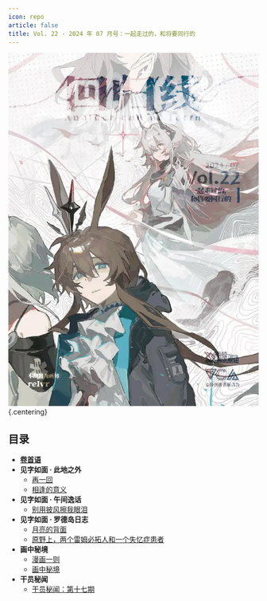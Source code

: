 ```yaml
---
icon: repo
article: false
title: Vol. 22 - 2024 年 07 月号：一起走过的，和将要同行的
---
```


![](./res/cover.webp) {.centering}

## 目录

- [**卷首语**](intro.html)
- **见字如面 · 此地之外**
  - [再一回](article1.html)
  - [相逢的意义](article5.html)
- **见字如面 · 午间逸话**
  - [别用披风擦我眼泪](article2.html)
- **见字如面 · 罗德岛日志**
  - [月亮的背面](article3.html)
  - [原野上，两个雷姆必拓人和一个失忆症患者](article4.html)
- **画中秘境**
  - [漫画一则](comic1.html)
  - [画中秘境](paintings.html)
- **干员秘闻**
  - [干员秘闻：第十七期](ope_sec.html)

<FakeAds />
